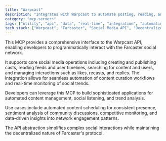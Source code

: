 ```yaml
---
title: "Warpcast"
description: "Integrates with Warpcast to automate posting, reading, and managing interactions on the Farcaster social network."
category: "mcp-servers"
tags: ["utility", "api", "data", "real-time", "integration", "automation", "content management", "social listening", "trend analysis"]
tech_stack: ["Warpcast", "Farcaster", "Social Media API", "Decentralized Social Networks", "content scheduling", "sentiment analysis", "competitive monitoring"]
---
```


This MCP provides a comprehensive interface to the Warpcast API, enabling developers to programmatically interact with the Farcaster social network. 

It supports core social media operations including creating and publishing casts, reading feeds and user timelines, searching for content and users, and managing interactions such as likes, recasts, and replies. The integration allows for seamless automation of content curation workflows and real-time monitoring of social trends.

Developers can leverage this MCP to build sophisticated applications for automated content management, social listening, and trend analysis. 

Use cases include automated content scheduling for consistent presence, sentiment analysis of community discussions, competitive monitoring, and data-driven insights into network engagement patterns. 

The API abstraction simplifies complex social interactions while maintaining the decentralized nature of Farcaster's protocol.